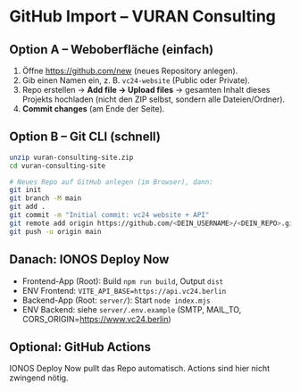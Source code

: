 # GitHub Import – VURAN Consulting

## Option A – Weboberfläche (einfach)
1. Öffne https://github.com/new (neues Repository anlegen).
2. Gib einen Namen ein, z. B. `vc24-website` (Public oder Private).
3. Repo erstellen → **Add file → Upload files** → gesamten Inhalt dieses Projekts hochladen (nicht den ZIP selbst, sondern alle Dateien/Ordner).
4. **Commit changes** (am Ende der Seite).

## Option B – Git CLI (schnell)
```bash
unzip vuran-consulting-site.zip
cd vuran-consulting-site

# Neues Repo auf GitHub anlegen (im Browser), dann:
git init
git branch -M main
git add .
git commit -m "Initial commit: vc24 website + API"
git remote add origin https://github.com/<DEIN_USERNAME>/<DEIN_REPO>.git
git push -u origin main
```

## Danach: IONOS Deploy Now
- Frontend-App (Root): Build `npm run build`, Output `dist`
- ENV Frontend: `VITE_API_BASE=https://api.vc24.berlin`
- Backend-App (Root: `server/`): Start `node index.mjs`
- ENV Backend: siehe `server/.env.example` (SMTP, MAIL_TO, CORS_ORIGIN=https://www.vc24.berlin)

## Optional: GitHub Actions
IONOS Deploy Now pullt das Repo automatisch. Actions sind hier nicht zwingend nötig.
